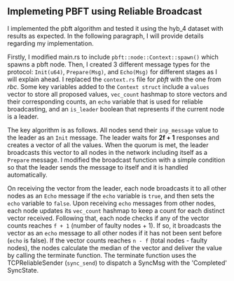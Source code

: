 ## Implemeting PBFT using Reliable Broadcast

I implemented the pbft algorithm and tested it using the hyb_4 dataset with results as expected. In the following paragraph, I will provide details regarding my implementation.

Firstly, I modified main.rs to include `pbft::node::Context::spawn()` which spawns a pbft node. Then, I created 3 different message types for the protocol: `Init(u64)`, `Prepare(Msg)`, and `Echo(Msg)` for different stages as I will explain ahead. I replaced the `context.rs` file for *pbft* with the one from *rbc*. Some key variables added to the `Context struct` include a `values` vector to store all proposed values, `vec_count` hashmap to store vectors and their corresponding counts, an `echo` variable that is used for reliable broadcasting, and an `is_leader` boolean that represents if the current node is a leader.

The key algorithm is as follows. All nodes send their `inp_message` value to the leader as an `Init` message. The leader waits for **2f + 1** responses and creates a vector of all the values. When the quorum is met, the leader broadcasts this vector to all nodes in the network including itself as a `Prepare` message. I modified the broadcast function with a simple condition so that the leader sends the message to itself and it is handled automatically.

On receiving the vector from the leader, each node broadcasts it to all other nodes as an `Echo` message if the `echo` variable is `true`, and then sets the `echo` variable to `false`. Upon receiving `echo` messages from other nodes, each node updates its `vec_count` hashmap to keep a count for each distinct vector received. Following that, each node checks if any of the vector counts reaches `f + 1` (number of faulty nodes + 1). If so, it broadcasts the vector as an `echo` message to all other nodes if it has not been sent before (`echo` is false). If the vector counts reaches `n - f` (total nodes - faulty nodes), the nodes calculate the median of the vector and deliver the value by calling the terminate function. The terminate function uses the TCPReliableSender (`sync_send`) to dispatch a SyncMsg with the 'Completed' SyncState.
